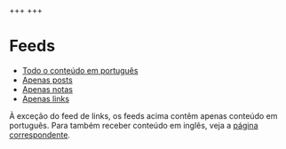 +++
+++

# Feeds

- [Todo o conteúdo em português](https://blog.jutty.dev/pt/atom.xml)
- [Apenas posts](https://blog.jutty.dev/pt/posts/atom.xml)
- [Apenas notas](https://blog.jutty.dev/pt/notes/atom.xml)
- [Apenas links](https://blog.jutty.dev/links/atom.xml)

À exceção do feed de links, os feeds acima contêm apenas conteúdo em português. Para também receber conteúdo em inglês, veja a [página correspondente](/feeds).
